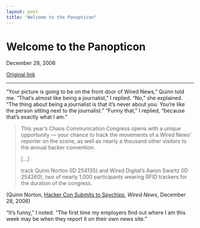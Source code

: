 ```yaml
---
layout: post
title: "Welcome to the Panopticon"
---
```

Welcome to the Panopticon
=========================

December 28, 2006

[Original link](http://www.aaronsw.com/weblog/ccccon)

* * * * *

“Your picture is going to be on the front door of Wired News,” Quinn
told me. “That’s almost like being a journalist,” I replied. “No,” she
explained. “The thing about being a journalist is that it’s never about
you. You’re like the person sitting next to the journalist.” “Funny
that,” I replied, “because that’s exactly what I am.”

> This year’s Chaos Communication Congress opens with a unique
> opportunity — your chance to track the movements of a Wired News’
> reporter on the scene, as well as nearly a thousand other visitors to
> the annual hacker convention.
>
> […]
>
> track Quinn Norton (ID 254135) and Wired Digital’s Aaron Swartz (ID
> 254260), two of nearly 1,000 participants wearing RFID trackers for
> the duration of the congress.

(Quinn Norton, [Hacker Con Submits to
Spychips](http://www.wired.com/news/technology/0,72364-0.html), *Wired
News*, December 28, 2006)

“It’s funny,” I noted. “The first time my employers find out where I am
this week may be when they report it on their own news site.”
